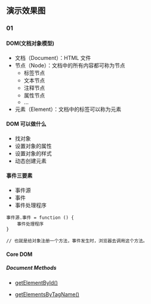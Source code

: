 ## 演示效果图

### 01



#### DOM(文档对象模型)

+ 文档（Document）：HTML 文件
+ 节点（Node）：文档中的所有内容都可称为节点
    - 标签节点
    - 文本节点
    - 注释节点
    - 属性节点
    - ...
+ 元素（Element）：文档中的标签可以称为元素

#### DOM 可以做什么

+ 找对象
+ 设置对象的属性
+ 设置对象的样式
+ 动态创建元素

#### 事件三要素

+ 事件源
+ 事件
+ 事件处理程序

```
事件源.事件 = function () {
    事件处理程序
}

// 也就是给对象注册一个方法，事件发生时，浏览器去调用这个方法。
```

#### Core DOM

##### Document Methods
+ [getElementById()](https://developer.mozilla.org/en-US/docs/Web/API/Document/getElementById)

+ [getElementsByTagName()](https://developer.mozilla.org/en-US/docs/Web/API/document/getElementsByTagName)
